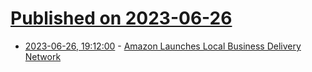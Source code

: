 # [Published on 2023-06-26](index.md)

* [2023-06-26, 19:12:00](https://slashdot.org/story/23/06/26/1912248/amazon-launches-local-business-delivery-network?utm_source=rss1.0mainlinkanon&utm_medium=feed) - [Amazon Launches Local Business Delivery Network](https://slashdot.org/story/23/06/26/1912248/amazon-launches-local-business-delivery-network?utm_source=rss1.0mainlinkanon&utm_medium=feed)
